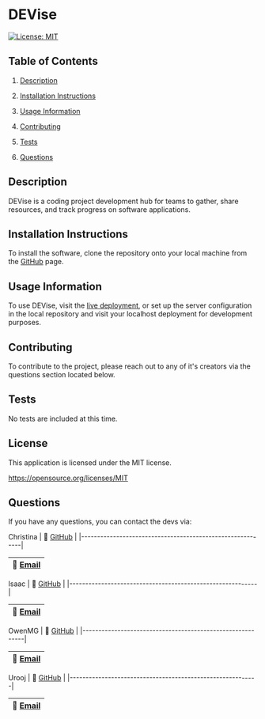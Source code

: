 
  # DEVise
  [![License: MIT](https://img.shields.io/badge/License-MIT-yellow.svg)](https://opensource.org/licenses/MIT)

  ## Table of Contents

  1. [Description](#description)

  2. [Installation Instructions](#installation-instructions)

  3. [Usage Information](#usage-information)

  4. [Contributing](#contributing)

  5. [Tests](#tests)

  6. [Questions](#questions)

  ## Description

  DEVise is a coding project development hub for teams to gather, share resources, and track progress on software applications.

  ## Installation Instructions

  To install the software, clone the repository onto your local machine from the [GitHub](https://github.com/OwenMG/DEVise) page.

  ## Usage Information

  To use DEVise, visit the [live deployment](https://devisehub.herokuapp.com/), or set up the server configuration in the local repository and visit your localhost deployment for development purposes.

  ## Contributing

  To contribute to the project, please reach out to any of it's creators via the questions section located below.

  ## Tests

 No tests are included at this time.

  
  ## License 

  This application is licensed under the MIT license.

  https://opensource.org/licenses/MIT

  

  ## Questions

  If you have any questions, you can contact the devs via:

  Christina
  | :memo:  [GitHub](https://github.com/ChannellNumber5)   |
  |-----------------------------------------------------------|

  | :memo:  [Email](mailto:xsnachannell@gmail.com)                  |
  |-----------------------------------------------------------|
  
  Isaac
  | :memo:  [GitHub](https://github.com/ILuton)   |
  |-----------------------------------------------------------|

  | :memo:  [Email](mailto:isaacdluton@gmail.com)                  |
  |-----------------------------------------------------------|

  OwenMG
  | :memo:  [GitHub](https://github.com/OwenMG)   |
  |-----------------------------------------------------------|

  | :memo:  [Email](mailto:omgwebdev@gmail.com)                  |
  |-----------------------------------------------------------|

Urooj
| :memo:  [GitHub](https://github.com/thelittleone1)   |
  |-----------------------------------------------------------|

  | :memo:  [Email](mailto:qurooj0226@gmail.com)                  |
  |-----------------------------------------------------------|
